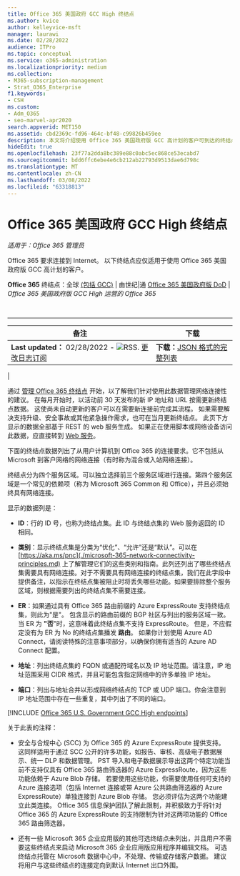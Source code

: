 ```yaml
---
title: Office 365 美国政府 GCC High 终结点
ms.author: kvice
author: kelleyvice-msft
manager: laurawi
ms.date: 02/28/2022
audience: ITPro
ms.topic: conceptual
ms.service: o365-administration
ms.localizationpriority: medium
ms.collection:
- M365-subscription-management
- Strat_O365_Enterprise
f1.keywords:
- CSH
ms.custom:
- Adm_O365
- seo-marvel-apr2020
search.appverid: MET150
ms.assetid: cbd2369c-fd96-464c-bf48-c99826b459ee
description: 本文将介绍使用 Office 365 美国政府版 GCC 高计划的客户可到达的终结点。
hideEdit: true
ms.openlocfilehash: 23f77a2dda8bc389e88c0abc5ec868ce53ecabd7
ms.sourcegitcommit: bdd6ffc6ebe4e6cb212ab22793d9513dae6d798c
ms.translationtype: MT
ms.contentlocale: zh-CN
ms.lasthandoff: 03/08/2022
ms.locfileid: "63318813"
---
```

# <a name="office-365-us-government-gcc-high-endpoints"></a>Office 365 美国政府 GCC High 终结点

*适用于：Office 365 管理员*

Office 365 要求连接到 Internet。 以下终结点应仅适用于使用 Office 365 美国政府版 GCC 高计划的客户。
  
 **Office 365** 终结点：全球 [ (包括 GCC)](urls-and-ip-address-ranges.md) \| 由世纪\|通 [Office 365 美国政府版 DoD](microsoft-365-u-s-government-dod-endpoints.md) \| *Office 365 美国政府版 GCC High 运营的 Office 365* [](urls-and-ip-address-ranges-21vianet.md)

<br>

****

|备注|下载|
|---|---|
|**Last updated：** 02/28/2022 - ![RSS.](../media/5dc6bb29-25db-4f44-9580-77c735492c4b.png) [更改日志订阅](https://endpoints.office.com/version/USGOVGCCHigh?allversions=true&format=rss&clientrequestid=b10c5ed1-bad1-445f-b386-b919946339a7)|**下载：**[JSON 格式的完整列表](https://endpoints.office.com/endpoints/USGOVGCCHigh?clientrequestid=b10c5ed1-bad1-445f-b386-b919946339a7)|
|

 通过 [管理 Office 365 终结点](managing-office-365-endpoints.md) 开始，以了解我们针对使用此数据管理网络连接性的建议。 在每月开始时，以活动前 30 天发布的新 IP 地址和 URL 按需更新终结点数据。 这使尚未自动更新的客户可以在需要新连接前完成其流程。 如果需要解决支持升级、安全事故或其他紧急操作需求，也可在当月更新终结点。 此页下方显示的数据全部基于 REST 的 web 服务生成。 如果正在使用脚本或网络设备访问此数据，应直接转到 [Web 服务](microsoft-365-ip-web-service.md)。

下面的终结点数据列出了从用户计算机到 Office 365 的连接要求。它不包括从 Microsoft 到客户网络的网络连接（有时称为混合或入站网络连接）。

终结点分为四个服务区域。可以独立选择前三个服务区域进行连接。第四个服务区域是一个常见的依赖项（称为 Microsoft 365 Common 和 Office），并且必须始终具有网络连接。

显示的数据列是：

- **ID**：行的 ID 号，也称为终结点集。此 ID 与终结点集的 Web 服务返回的 ID 相同。

- **类别**：显示终结点集是分类为“优化”、“允许”还是“默认”。可以在 [https://aka.ms/pnc](./microsoft-365-network-connectivity-principles.md) 上了解管理它们的这些类别和指南。此列还列出了哪些终结点集需要具有网络连接。对于不需要具有网络连接的终结点集，我们在此字段中提供备注，以指示在终结点集被阻止时将丢失哪些功能。如果要排除整个服务区域，则根据需要列出的终结点集不需要连接。

- **ER**：如果通过具有  Office 365 路由前缀的 Azure ExpressRoute 支持终结点集，则此为"是"。 包含显示的路由前缀的 BGP 社区与列出的服务区域一致。 当 ER 为 **"否**"时，这意味着此终结点集不支持 ExpressRoute。 但是，不应假定没有为 ER 为 No 的终结点集播发 **路由**。 如果你计划使用 Azure AD Connect，请阅读特殊的注意事项部分[](/azure/active-directory/hybrid/reference-connect-instances#microsoft-azure-government)，以确保你拥有适当的 Azure AD Connect 配置。

- **地址**：列出终结点集的 FQDN 或通配符域名以及 IP 地址范围。请注意，IP 地址范围采用 CIDR 格式，并且可能包含指定网络中的许多单独 IP 地址。

- **端口**：列出与地址合并以形成网络终结点的 TCP 或 UDP 端口。你会注意到 IP 地址范围中存在一些重复，其中列出了不同的端口。

[!INCLUDE [Office 365 U.S. Government GCC High endpoints](../includes/office-365-u.s.-government-gcc-high-endpoints.md)]

关于此表的注释：

- 安全与合规中心 (SCC) 为 Office 365 的 Azure ExpressRoute 提供支持。 这同样适用于通过 SCC 公开的许多功能，如报告、审核、高级电子数据展示、统一 DLP 和数据管理。 PST 导入和电子数据展示导出这两个特定功能当前不支持仅具有 Office 365 路由筛选器的 Azure ExpressRoute，因为这些功能依赖于 Azure Blob 存储。 若要使用这些功能，你需要使用任何可支持的 Azure 连接选项（包括 Internet 连接或带 Azure 公共路由筛选器的 Azure ExpressRoute）单独连接到 Azure Blob 存储。 您必须评估为这两个功能建立此类连接。 Office 365 信息保护团队了解此限制，并积极致力于将针对 Office 365 的 Azure ExpressRoute 的支持限制为针对这两项功能的 Office 365 路由筛选器。

- 还有一些 Microsoft 365 企业应用版的其他可选终结点未列出，并且用户不需要这些终结点来启动 Microsoft 365 企业应用版应用程序并编辑文档。 可选终结点托管在 Microsoft 数据中心中，不处理、传输或存储客户数据。 建议将用户与这些终结点的连接定向到默认 Internet 出口外围。
